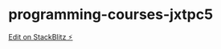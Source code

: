 # programming-courses-jxtpc5

[Edit on StackBlitz ⚡️](https://stackblitz.com/edit/programming-courses-jxtpc5)